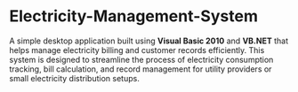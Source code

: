 # Electricity-Management-System
A simple desktop application built using **Visual Basic 2010** and **VB.NET** that helps manage electricity billing and customer records efficiently. This system is designed to streamline the process of electricity consumption tracking, bill calculation, and record management for utility providers or small electricity distribution setups.
